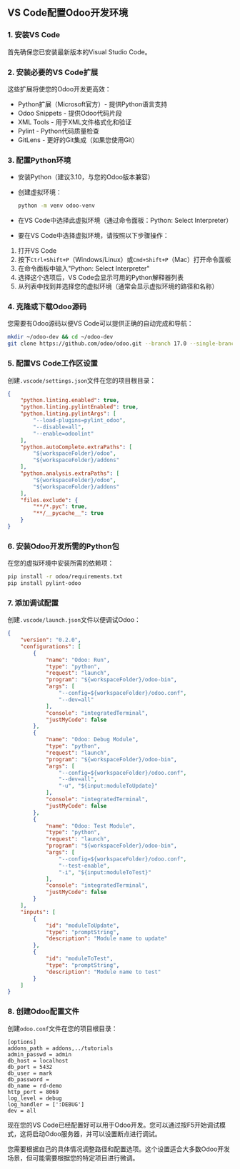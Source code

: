 VS Code配置Odoo开发环境
-----------------

### 1\. 安装VS Code

首先确保您已安装最新版本的Visual Studio Code。

### 2\. 安装必要的VS Code扩展

这些扩展将使您的Odoo开发更高效：

*   Python扩展（Microsoft官方）- 提供Python语言支持
*   Odoo Snippets - 提供Odoo代码片段
*   XML Tools - 用于XML文件格式化和验证
*   Pylint - Python代码质量检查
*   GitLens - 更好的Git集成（如果您使用Git）

### 3\. 配置Python环境

*   安装Python（建议3.10，与您的Odoo版本兼容）
*   创建虚拟环境：
    
    ```bash
    python -m venv odoo-venv
    ```
    
*   在VS Code中选择此虚拟环境（通过命令面板：Python: Select Interpreter）
*   要在VS Code中选择虚拟环境，请按照以下步骤操作：

1.  打开VS Code
2.  按下`Ctrl+Shift+P`（Windows/Linux）或`Cmd+Shift+P`（Mac）打开命令面板
3.  在命令面板中输入"Python: Select Interpreter"
4.  选择这个选项后，VS Code会显示可用的Python解释器列表
5.  从列表中找到并选择您的虚拟环境（通常会显示虚拟环境的路径和名称）


### 4\. 克隆或下载Odoo源码

您需要有Odoo源码以便VS Code可以提供正确的自动完成和导航：

```bash
mkdir ~/odoo-dev && cd ~/odoo-dev
git clone https://github.com/odoo/odoo.git --branch 17.0 --single-branch
```

### 5\. 配置VS Code工作区设置

创建`.vscode/settings.json`文件在您的项目根目录：

```json
{
    "python.linting.enabled": true,
    "python.linting.pylintEnabled": true,
    "python.linting.pylintArgs": [
        "--load-plugins=pylint_odoo",
        "--disable=all",
        "--enable=odoolint"
    ],
    "python.autoComplete.extraPaths": [
        "${workspaceFolder}/odoo",
        "${workspaceFolder}/addons"
    ],
    "python.analysis.extraPaths": [
        "${workspaceFolder}/odoo",
        "${workspaceFolder}/addons"
    ],
    "files.exclude": {
        "**/*.pyc": true,
        "**/__pycache__": true
    }
}
```

### 6\. 安装Odoo开发所需的Python包

在您的虚拟环境中安装所需的依赖项：

```bash
pip install -r odoo/requirements.txt
pip install pylint-odoo
```

### 7\. 添加调试配置

创建`.vscode/launch.json`文件以便调试Odoo：

```json
{
    "version": "0.2.0",
    "configurations": [
        {
            "name": "Odoo: Run",
            "type": "python",
            "request": "launch",
            "program": "${workspaceFolder}/odoo-bin",
            "args": [
                "--config=${workspaceFolder}/odoo.conf",
                "--dev=all"
            ],
            "console": "integratedTerminal",
            "justMyCode": false
        },
        {
            "name": "Odoo: Debug Module",
            "type": "python",
            "request": "launch",
            "program": "${workspaceFolder}/odoo-bin",
            "args": [
                "--config=${workspaceFolder}/odoo.conf",
                "--dev=all",
                "-u", "${input:moduleToUpdate}"
            ],
            "console": "integratedTerminal",
            "justMyCode": false
        },
        {
            "name": "Odoo: Test Module",
            "type": "python",
            "request": "launch",
            "program": "${workspaceFolder}/odoo-bin",
            "args": [
                "--config=${workspaceFolder}/odoo.conf",
                "--test-enable",
                "-i", "${input:moduleToTest}"
            ],
            "console": "integratedTerminal",
            "justMyCode": false
        }
    ],
    "inputs": [
        {
            "id": "moduleToUpdate",
            "type": "promptString",
            "description": "Module name to update"
        },
        {
            "id": "moduleToTest",
            "type": "promptString",
            "description": "Module name to test"
        }
    ]
}
```

### 8\. 创建Odoo配置文件

创建`odoo.conf`文件在您的项目根目录：

```
[options]
addons_path = addons,../tutorials
admin_passwd = admin
db_host = localhost
db_port = 5432
db_user = mark
db_password = 
db_name = rd-demo
http_port = 8069
log_level = debug
log_handler = [':DEBUG']
dev = all
```

现在您的VS Code已经配置好可以用于Odoo开发。您可以通过按F5开始调试模式，这将启动Odoo服务器，并可以设置断点进行调试。

您需要根据自己的具体情况调整路径和配置选项。这个设置适合大多数Odoo开发场景，但可能需要根据您的特定项目进行微调。

